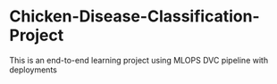 # Chicken-Disease-Classification-Project
This is an end-to-end learning project using MLOPS DVC pipeline with deployments
